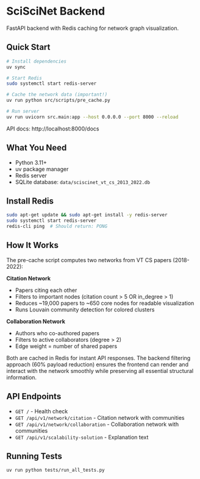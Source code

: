 # SciSciNet Backend

FastAPI backend with Redis caching for network graph visualization.

## Quick Start

```bash
# Install dependencies
uv sync

# Start Redis
sudo systemctl start redis-server

# Cache the network data (important!)
uv run python src/scripts/pre_cache.py

# Run server
uv run uvicorn src.main:app --host 0.0.0.0 --port 8000 --reload
```

API docs: http://localhost:8000/docs

## What You Need

- Python 3.11+
- uv package manager
- Redis server
- SQLite database: `data/sciscinet_vt_cs_2013_2022.db`

## Install Redis

```bash
sudo apt-get update && sudo apt-get install -y redis-server
sudo systemctl start redis-server
redis-cli ping  # Should return: PONG
```

## How It Works

The pre-cache script computes two networks from VT CS papers (2018-2022):

**Citation Network**
- Papers citing each other
- Filters to important nodes (citation count > 5 OR in_degree > 1)
- Reduces ~19,000 papers to ~650 core nodes for readable visualization
- Runs Louvain community detection for colored clusters

**Collaboration Network**
- Authors who co-authored papers
- Filters to active collaborators (degree > 2)
- Edge weight = number of shared papers

Both are cached in Redis for instant API responses. The backend filtering approach (60% payload reduction) ensures the frontend can render and interact with the network smoothly while preserving all essential structural information.

## API Endpoints

- `GET /` - Health check
- `GET /api/v1/network/citation` - Citation network with communities
- `GET /api/v1/network/collaboration` - Collaboration network with communities
- `GET /api/v1/scalability-solution` - Explanation text

## Running Tests

```bash
uv run python tests/run_all_tests.py
```
